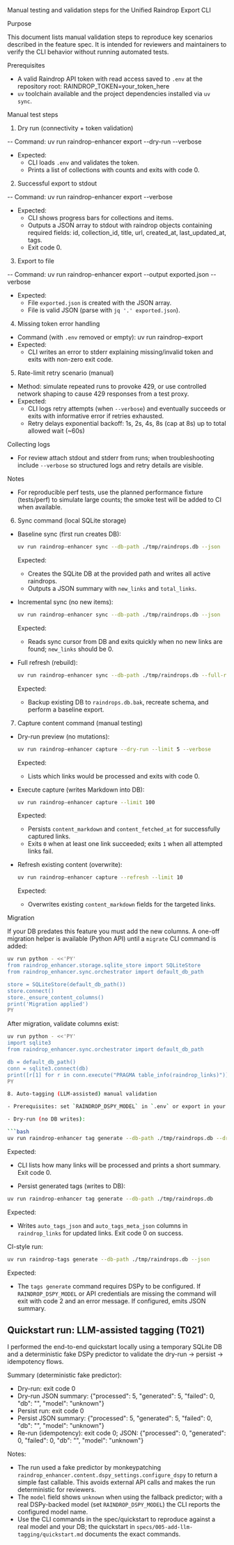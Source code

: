 Manual testing and validation steps for the Unified Raindrop Export CLI

Purpose

This document lists manual validation steps to reproduce key scenarios described in the feature spec. It is intended for reviewers and maintainers to verify the CLI behavior without running automated tests.

Prerequisites

- A valid Raindrop API token with read access saved to `.env` at the repository root:
  RAINDROP_TOKEN=your_token_here
- `uv` toolchain available and the project dependencies installed via `uv sync`.

Manual test steps

1. Dry run (connectivity + token validation)

-- Command:
  uv run raindrop-enhancer export --dry-run --verbose
- Expected:
  - CLI loads `.env` and validates the token.
  - Prints a list of collections with counts and exits with code 0.

2. Successful export to stdout

-- Command:
  uv run raindrop-enhancer export --verbose
- Expected:
  - CLI shows progress bars for collections and items.
  - Outputs a JSON array to stdout with raindrop objects containing required fields: id, collection_id, title, url, created_at, last_updated_at, tags.
  - Exit code 0.

3. Export to file

-- Command:
  uv run raindrop-enhancer export --output exported.json --verbose
- Expected:
  - File `exported.json` is created with the JSON array.
  - File is valid JSON (parse with `jq '.' exported.json`).

4. Missing token error handling

- Command (with `.env` removed or empty):
  uv run raindrop-export
- Expected:
  - CLI writes an error to stderr explaining missing/invalid token and exits with non-zero exit code.

5. Rate-limit retry scenario (manual)

- Method: simulate repeated runs to provoke 429, or use controlled network shaping to cause 429 responses from a test proxy.
- Expected:
  - CLI logs retry attempts (when `--verbose`) and eventually succeeds or exits with informative error if retries exhausted.
  - Retry delays exponential backoff: 1s, 2s, 4s, 8s (cap at 8s) up to total allowed wait (~60s)

Collecting logs

- For review attach stdout and stderr from runs; when troubleshooting include `--verbose` so structured logs and retry details are visible.

Notes

- For reproducible perf tests, use the planned performance fixture (tests/perf) to simulate large counts; the smoke test will be added to CI when available.

6. Sync command (local SQLite storage)

- Baseline sync (first run creates DB):

  ```bash
  uv run raindrop-enhancer sync --db-path ./tmp/raindrops.db --json
  ```

  Expected:
  - Creates the SQLite DB at the provided path and writes all active raindrops.
  - Outputs a JSON summary with `new_links` and `total_links`.

- Incremental sync (no new items):

  ```bash
  uv run raindrop-enhancer sync --db-path ./tmp/raindrops.db --json
  ```

  Expected:
  - Reads sync cursor from DB and exits quickly when no new links are found; `new_links` should be 0.

- Full refresh (rebuild):

  ```bash
  uv run raindrop-enhancer sync --db-path ./tmp/raindrops.db --full-refresh --json
  ```

  Expected:
  - Backup existing DB to `raindrops.db.bak`, recreate schema, and perform a baseline export.

7. Capture content command (manual testing)

- Dry-run preview (no mutations):

  ```bash
  uv run raindrop-enhancer capture --dry-run --limit 5 --verbose
  ```

  Expected:
  - Lists which links would be processed and exits with code 0.

- Execute capture (writes Markdown into DB):

  ```bash
  uv run raindrop-enhancer capture --limit 100
  ```

  Expected:
  - Persists `content_markdown` and `content_fetched_at` for successfully captured links.
  - Exits `0` when at least one link succeeded; exits `1` when all attempted links fail.

- Refresh existing content (overwrite):

  ```bash
  uv run raindrop-enhancer capture --refresh --limit 10
  ```

  Expected:
  - Overwrites existing `content_markdown` fields for the targeted links.

Migration

If your DB predates this feature you must add the new columns. A one-off migration helper is available (Python API) until a `migrate` CLI command is added:

```bash
uv run python - <<'PY'
from raindrop_enhancer.storage.sqlite_store import SQLiteStore
from raindrop_enhancer.sync.orchestrator import default_db_path

store = SQLiteStore(default_db_path())
store.connect()
store._ensure_content_columns()
print('Migration applied')
PY
```

After migration, validate columns exist:

```bash
uv run python - <<'PY'
import sqlite3
from raindrop_enhancer.sync.orchestrator import default_db_path

db = default_db_path()
conn = sqlite3.connect(db)
print([r[1] for r in conn.execute("PRAGMA table_info(raindrop_links)")])
PY

8. Auto-tagging (LLM-assisted) manual validation

- Prerequisites: set `RAINDROP_DSPY_MODEL` in `.env` or export in your shell. For dry-run testing you can omit it.

- Dry-run (no DB writes):

```bash
uv run raindrop-enhancer tag generate --db-path ./tmp/raindrops.db --dry-run --verbose
```

Expected:
- CLI lists how many links will be processed and prints a short summary. Exit code 0.

- Persist generated tags (writes to DB):

```bash
uv run raindrop-enhancer tag generate --db-path ./tmp/raindrops.db
```

Expected:
- Writes `auto_tags_json` and `auto_tags_meta_json` columns in `raindrop_links` for updated links. Exit code 0 on success.

CI-style run:

```bash
uv run raindrop-tags generate --db-path ./tmp/raindrops.db --json
```

Expected:
- The `tags generate` command requires DSPy to be configured. If `RAINDROP_DSPY_MODEL` or API credentials are missing the command will exit with code 2 and an error message. If configured, emits JSON summary.

## Quickstart run: LLM-assisted tagging (T021)

I performed the end-to-end quickstart locally using a temporary SQLite DB and a deterministic fake DSPy predictor to validate the dry-run -> persist -> idempotency flows.

Summary (deterministic fake predictor):

- Dry-run: exit code 0
- Dry-run JSON summary: {"processed": 5, "generated": 5, "failed": 0, "db": "<tmp db>", "model": "unknown"}
- Persist run: exit code 0
- Persist JSON summary: {"processed": 5, "generated": 5, "failed": 0, "db": "<tmp db>", "model": "unknown"}
- Re-run (idempotency): exit code 0; JSON: {"processed": 0, "generated": 0, "failed": 0, "db": "<tmp db>", "model": "unknown"}

Notes:

- The run used a fake predictor by monkeypatching `raindrop_enhancer.content.dspy_settings.configure_dspy` to return a simple fast callable. This avoids external API calls and makes the run deterministic for reviewers.
- The `model` field shows `unknown` when using the fallback predictor; with a real DSPy-backed model (set `RAINDROP_DSPY_MODEL`) the CLI reports the configured model name.
- Use the CLI commands in the spec/quickstart to reproduce against a real model and your DB; the quickstart in `specs/005-add-llm-tagging/quickstart.md` documents the exact commands.

